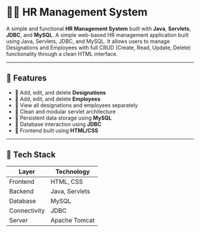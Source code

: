 # 🧑‍💼 HR Management System

A simple and functional **HR Management System** built with **Java**, **Servlets**, **JDBC**, and **MySQL**. A simple web-based HR management application built using Java, Servlets, JDBC, and MySQL. It allows users to manage Designations and Employees with full CRUD (Create, Read, Update, Delete) functionality through a clean HTML interface.

---

## 🚀 Features

- 🔹 Add, edit, and delete **Designations**
- 🔹 Add, edit, and delete **Employees**
- 🔹 View all designations and employees separately
- 🔹 Clean and modular servlet architecture
- 🔹 Persistent data storage using **MySQL**
- 🔹 Database interaction using **JDBC**
- 🔹 Frontend built using **HTML/CSS**

---

## 🧰 Tech Stack

| Layer        | Technology      |
|--------------|-----------------|
| Frontend     | HTML, CSS       |
| Backend      | Java, Servlets  |
| Database     | MySQL           |
| Connectivity | JDBC            |
| Server       | Apache Tomcat   |
